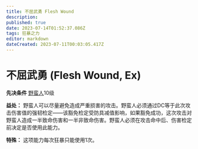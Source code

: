 ```yaml
---
title: 不屈武勇 Flesh Wound
description: 
published: true
date: 2023-07-14T01:52:37.086Z
tags: 狂暴之力
editor: markdown
dateCreated: 2023-07-11T00:03:05.417Z
---
```


# 不屈武勇 (Flesh Wound, Ex)

**先决条件** [野蛮人](/野蛮人)10级

**益处：** 野蛮人可以尽量避免造成严重损害的攻击。野蛮人必须通过DC等于此次攻击伤害值的强韧检定——该豁免检定受防具减值影响，如果豁免成功，这次攻击对野蛮人造成一半致命伤害和一半非致命伤害。野蛮人必须在攻击命中后、伤害检定前决定是否使用此能力。

**特殊：** 这项能力每次狂暴只能使用1次。
